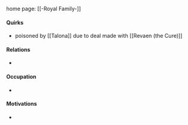 home page: [[-Royal Family-]]

#### Quirks
- poisoned by [[Talona]] due to deal made with [[Revaen (the Cure)]]

#### Relations
- 

#### Occupation
- 

#### Motivations
- 